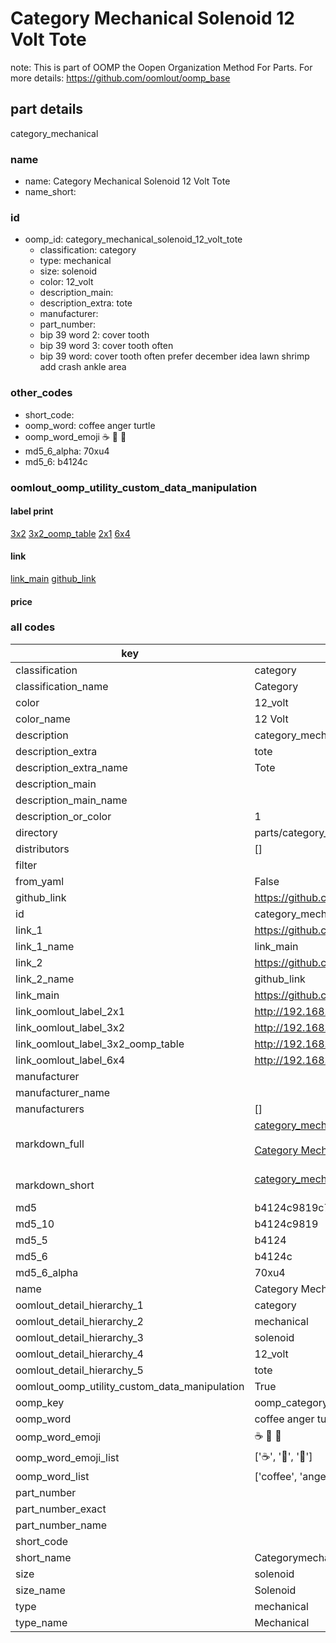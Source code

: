 # Category Mechanical Solenoid 12 Volt Tote  

note: This is part of OOMP the Oopen Organization Method For Parts. For more details: https://github.com/oomlout/oomp_base

##  part details



category_mechanical

### name
* name: Category Mechanical Solenoid 12 Volt Tote
* name_short: 
### id
* oomp_id: category_mechanical_solenoid_12_volt_tote
  * classification: category
  * type: mechanical
  * size: solenoid
  * color: 12_volt
  * description_main: 
  * description_extra: tote
  * manufacturer: 
  * part_number: 
  * bip 39 word 2: cover tooth
  * bip 39 word 3: cover tooth often
  * bip 39 word: cover tooth often prefer december idea lawn shrimp add crash ankle area

### other_codes
* short_code: 
* oomp_word: coffee anger turtle
* oomp_word_emoji :coffee: :anger: :turtle:
* md5_6_alpha: 70xu4
* md5_6: b4124c






### oomlout_oomp_utility_custom_data_manipulation
#### label print
[3x2](http://192.168.1.245:1112/?label=oomp%2070xu4)
[3x2_oomp_table](http://192.168.1.107:1112/?label=oomp%2070xu4)
[2x1](http://192.168.1.242:1112/?label=oomp%2070xu4)
[6x4](http://192.168.1.55:1112/?label=oomp%2070xu4)    

#### link

[link_main](https://github.com/oomlout/oomlout_oomp_current_version_messy/tree/main/parts/category_mechanical_solenoid_12_volt_tote) [github_link](https://github.com/oomlout/oomlout_oomp_part_src/tree/main/parts/category_mechanical_solenoid_12_volt_tote)                             

#### price







### all codes 
| key | value |  
| --- | --- |  
| classification | category |  
| classification_name | Category |  
| color | 12_volt |  
| color_name | 12 Volt |  
| description | category_mechanical |  
| description_extra | tote |  
| description_extra_name | Tote |  
| description_main |  |  
| description_main_name |  |  
| description_or_color | 1  |  
| directory | parts/category_mechanical_solenoid_12_volt_tote |  
| distributors | [] |  
| filter |  |  
| from_yaml | False |  
| github_link | https://github.com/oomlout/oomlout_oomp_part_src/tree/main/parts/category_mechanical_solenoid_12_volt_tote |  
| id | category_mechanical_solenoid_12_volt_tote |  
| link_1 | https://github.com/oomlout/oomlout_oomp_current_version_messy/tree/main/parts/category_mechanical_solenoid_12_volt_tote |  
| link_1_name | link_main |  
| link_2 | https://github.com/oomlout/oomlout_oomp_part_src/tree/main/parts/category_mechanical_solenoid_12_volt_tote |  
| link_2_name | github_link |  
| link_main | https://github.com/oomlout/oomlout_oomp_current_version_messy/tree/main/parts/category_mechanical_solenoid_12_volt_tote |  
| link_oomlout_label_2x1 | http://192.168.1.242:1112/?label=oomp%2070xu4 |  
| link_oomlout_label_3x2 | http://192.168.1.245:1112/?label=oomp%2070xu4 |  
| link_oomlout_label_3x2_oomp_table | http://192.168.1.107:1112/?label=oomp%2070xu4 |  
| link_oomlout_label_6x4 | http://192.168.1.55:1112/?label=oomp%2070xu4 |  
| manufacturer |  |  
| manufacturer_name |  |  
| manufacturers | [] |  
| markdown_full | [category_mechanical_solenoid_12_volt_tote](https://github.com/oomlout/oomlout_oomp_current_version_messy/tree/main/parts/category_mechanical_solenoid_12_volt_tote)<br>[](https://github.com/oomlout/oomlout_oomp_current_version_messy/tree/main/parts/category_mechanical_solenoid_12_volt_tote)<br>[Category Mechanical Solenoid 12 Volt Tote](https://github.com/oomlout/oomlout_oomp_current_version_messy/tree/main/parts/category_mechanical_solenoid_12_volt_tote)<br><br> |  
| markdown_short | [category_mechanical_solenoid_12_volt_tote](https://github.com/oomlout/oomlout_oomp_current_version_messy/tree/main/parts/category_mechanical_solenoid_12_volt_tote)<br><br> |  
| md5 | b4124c9819c72fc1c19c5a9d3379318c |  
| md5_10 | b4124c9819 |  
| md5_5 | b4124 |  
| md5_6 | b4124c |  
| md5_6_alpha | 70xu4 |  
| name | Category Mechanical Solenoid 12 Volt Tote |  
| oomlout_detail_hierarchy_1 | category |  
| oomlout_detail_hierarchy_2 | mechanical |  
| oomlout_detail_hierarchy_3 | solenoid |  
| oomlout_detail_hierarchy_4 | 12_volt |  
| oomlout_detail_hierarchy_5 | tote |  
| oomlout_oomp_utility_custom_data_manipulation | True |  
| oomp_key | oomp_category_mechanical_solenoid_12_volt_tote |  
| oomp_word | coffee anger turtle |  
| oomp_word_emoji | :coffee: :anger: :turtle: |  
| oomp_word_emoji_list | [':coffee:', ':anger:', ':turtle:'] |  
| oomp_word_list | ['coffee', 'anger', 'turtle'] |  
| part_number |  |  
| part_number_exact |  |  
| part_number_name |  |  
| short_code |  |  
| short_name | Categorymechanical |  
| size | solenoid |  
| size_name | Solenoid |  
| type | mechanical |  
| type_name | Mechanical |  
